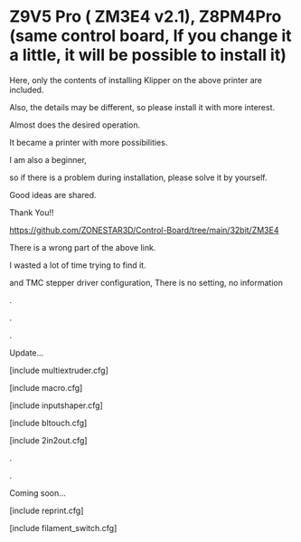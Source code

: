 # Z9V5 Pro ( ZM3E4 v2.1), Z8PM4Pro (same control board, If you change it a little, it will be possible to install it)

Here, only the contents of installing Klipper on the above printer are included.

Also, the details may be different, so please install it with more interest.

Almost does the desired operation.

It became a printer with more possibilities.

I am also a beginner, 

so if there is a problem during installation, please solve it by yourself.

Good ideas are shared.

Thank You!!


https://github.com/ZONESTAR3D/Control-Board/tree/main/32bit/ZM3E4

There is a wrong part of the above link.

I wasted a lot of time trying to find it.

and TMC stepper driver configuration, There is no setting, no information

.

.

.

Update...

[include multiextruder.cfg]

[include macro.cfg]

[include inputshaper.cfg]

[include bltouch.cfg]

[include 2in2out.cfg]

.

.

Coming soon...

[include reprint.cfg]

[include filament_switch.cfg]
